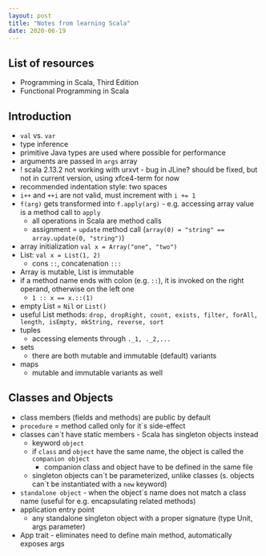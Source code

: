 ```yaml
---
layout: post
title: "Notes from learning Scala"
date: 2020-06-19
---
```


## List of resources
* Programming in Scala, Third Edition
* Functional Programming in Scala

## Introduction
* `val` vs. `var`
* type inference
* primitive Java types are used where possible for performance
* arguments are passed in `args` array
* ! scala 2.13.2 not working with urxvt - bug in JLine? should be fixed, but not in current version, using xfce4-term for now
* recommended indentation style: two spaces
* `i++` and `++i` are not valid, must increment with `i += 1`
* `f(arg)` gets transformed into `f.apply(arg)` - e.g. accessing array value is a method call to `apply`
  * all operations in Scala are method calls
  * assignment = `update` method call (`array(0) = "string" == array.update(0, "string")`)
* array initialization `val x = Array("one", "two")`
* List: `val x = List(1, 2)`
  * cons `::`, concatenation `:::`
* Array is mutable, List is immutable
* if a method name ends with colon (e.g. `::`), it is invoked on the right operand, otherwise on the left one
  * `1 :: x == x.::(1)`
* empty List = `Nil` or `List()`
* useful List methods: `drop, dropRight, count, exists, filter, forAll, length, isEmpty, mkString, reverse, sort`
* tuples 
  * accessing elements through `._1, ._2,...`
* sets
  * there are both mutable and immutable (default) variants
* maps
  * mutable and immutable variants as well

## Classes and Objects
* class members (fields and methods) are public by default
* `procedure` = method called only for it´s side-effect
* classes can´t have static members - Scala has singleton objects instead
  * keyword `object`
  * if `class` and `object` have the same name, the object is called the `companion object`
    * companion class and object have to be defined in the same file
  * singleton objects can´t be parameterized, unlike classes (s. objects can´t be instantiated with a `new` keyword)
* `standalone object` - when the object´s name does not match a class name (useful for e.g. encapsulating related methods)
* application entry point
  * any standalone singleton object with a proper signature (type Unit, args parameter)
* App trait - eliminates need to define main method, automatically exposes args
